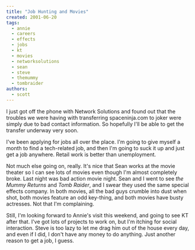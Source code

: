 ```yaml
---
title: "Job Hunting and Movies"
created: 2001-06-20
tags: 
  - annie
  - careers
  - effects
  - jobs
  - kt
  - movies
  - networksolutions
  - sean
  - steve
  - themummy
  - tombraider
authors: 
  - scott
---
```


I just got off the phone with Network Solutions and found out that the troubles we were having with transferring spaceninja.com to joker were simply due to bad contact information. So hopefully I'll be able to get the transfer underway very soon.

I've been applying for jobs all over the place. I'm going to give myself a month to find a tech-related job, and then I'm going to suck it up and just get a job anywhere. Retail work is better than unemployment.

Not much else going on, really. It's nice that Sean works at the movie theater so I can see lots of movies even though I'm almost completely broke. Last night was bad action movie night. Sean and I went to see _the Mummy Returns_ and _Tomb Raider_, and I swear they used the same special effects company. In both movies, all the bad guys crumble into dust when shot, both movies feature an odd key-thing, and both movies have busty actresses. Not that I'm complaining.

Still, I'm looking forward to Annie's visit this weekend, and going to see KT after that. I've got lots of projects to work on, but I'm itching for social interaction. Steve is too lazy to let me drag him out of the house every day, and even if I did, I don't have any money to do anything. Just another reason to get a job, I guess.

